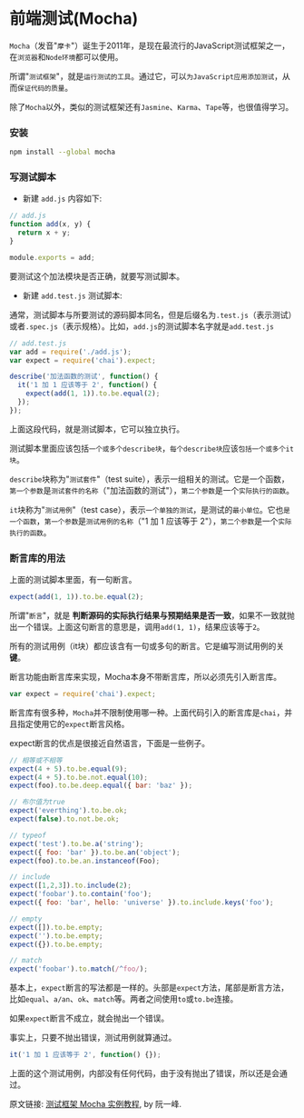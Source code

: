 # 前端测试(Mocha)

`Mocha`（发音"`摩卡`"）诞生于2011年，是现在最流行的JavaScript测试框架之一，在`浏览器`和`Node环境`都可以使用。

所谓"`测试框架`"，就是`运行测试的工具`。通过它，可以`为JavaScript应用添加测试`，从而`保证代码的质量`。

除了`Mocha`以外，类似的测试框架还有`Jasmine`、`Karma`、`Tape`等，也很值得学习。

### 安装

```bash
npm install --global mocha
```

### 写测试脚本

- 新建 `add.js` 内容如下:

```js
// add.js
function add(x, y) {
  return x + y;
}

module.exports = add;
```

要测试这个加法模块是否正确，就要写测试脚本。

- 新建 `add.test.js` 测试脚本:

通常，测试脚本与所要测试的源码脚本同名，但是后缀名为`.test.js`（表示测试）或者`.spec.js`（表示规格）。比如，`add.js`的测试脚本名字就是`add.test.js`

```js
// add.test.js
var add = require('./add.js');
var expect = require('chai').expect;

describe('加法函数的测试', function() {
  it('1 加 1 应该等于 2', function() {
    expect(add(1, 1)).to.be.equal(2);
  });
});
```

上面这段代码，就是测试脚本，它可以独立执行。

测试脚本里面应该包括`一个或多个describe块`，`每个describe块`应该`包括一个或多个it块`。

`describe`块称为"`测试套件`"（test suite），表示一组相关的测试。它是一个函数，`第一个参数`是`测试套件的名称`（"加法函数的测试"），`第二个参数`是一个`实际执行的函数`。

`it`块称为"`测试用例`"（test case），表示`一个单独的测试`，是测试的`最小单位`。它也`是一个函数`，`第一个参数`是`测试用例的名称`（"1 加 1 应该等于 2"），`第二个参数`是一个`实际执行的函数`。

### 断言库的用法

上面的测试脚本里面，有一句断言。

```js
expect(add(1, 1)).to.be.equal(2);
```

所谓"`断言`"，就是 **判断源码的实际执行结果与预期结果是否一致**，如果不一致就抛出一个错误。上面这句断言的意思是，调用`add(1, 1)`，结果应该等于`2`。

所有的测试用例（it块）都应该含有一句或多句的断言。它是编写测试用例的关 **键**。

断言功能由断言库来实现，Mocha本身不带断言库，所以必须先引入断言库。

```js
var expect = require('chai').expect;
```

断言库有很多种，`Mocha`并不限制使用哪一种。上面代码引入的断言库是`chai`，并且指定使用它的`expect`断言风格。

expect断言的优点是很接近自然语言，下面是一些例子。

```js
// 相等或不相等
expect(4 + 5).to.be.equal(9);
expect(4 + 5).to.be.not.equal(10);
expect(foo).to.be.deep.equal({ bar: 'baz' });

// 布尔值为true
expect('everthing').to.be.ok;
expect(false).to.not.be.ok;

// typeof
expect('test').to.be.a('string');
expect({ foo: 'bar' }).to.be.an('object');
expect(foo).to.be.an.instanceof(Foo);

// include
expect([1,2,3]).to.include(2);
expect('foobar').to.contain('foo');
expect({ foo: 'bar', hello: 'universe' }).to.include.keys('foo');

// empty
expect([]).to.be.empty;
expect('').to.be.empty;
expect({}).to.be.empty;

// match
expect('foobar').to.match(/^foo/);
```

基本上，`expect`断言的写法都是一样的。头部是`expect`方法，尾部是断言方法，比如`equal`、`a/an`、`ok`、`match`等。两者之间使用`to`或`to.be`连接。

如果`expect`断言不成立，就会抛出一个错误。

事实上，只要不抛出错误，测试用例就算通过。

```js
it('1 加 1 应该等于 2', function() {});
```

上面的这个测试用例，内部没有任何代码，由于没有抛出了错误，所以还是会通过。

原文链接: [测试框架 Mocha 实例教程](http://www.ruanyifeng.com/blog/2015/12/a-mocha-tutorial-of-examples.html), by 阮一峰.
